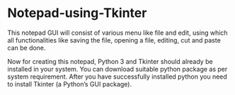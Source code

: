 # Notepad-using-Tkinter
This notepad GUI will consist of various menu like file and edit, using which all functionalities like saving the file, opening a file, editing, cut and paste can be done.

Now for creating this notepad, Python 3 and Tkinter should already be installed in your system. You can download suitable python package as per system requirement. After you have successfully installed python you need to install Tkinter (a Python’s GUI package).
